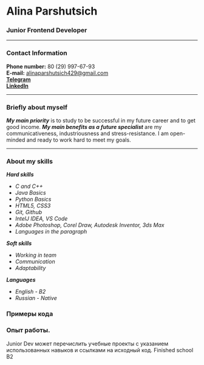 # Alina Parshutsich
### Junior Frontend Developer 
*****
### Contact Information
**Phone number:** 80 (29) 997-67-93   
**E-mail:** alinaparshutsich429@gmail.com    
**[Telegram](https://t.me/nkrch)**   
**[LinkedIn](https://www.linkedin.com/in/%D0%B0%D0%BB%D0%B8%D0%BD%D0%B0-%D0%BF%D0%B0%D1%80%D1%88%D1%83%D1%82%D0%B8%D1%87-0a972a269/)**

***
### Briefly about myself
***My main priority*** is to study to be successful in my future career and to get good income. 
***My main benefits as a future specialist*** are my communicativeness, industriousness and stress-resistance. I am open-minded and ready to work hard to meet my goals.
***
### About my skills
***Hard skills***   
* _C and C++_     
* _Java Basics_    
* _Python Basics_      
* _HTML5, CSS3_ 
* _Git, Github_
* _IntelJ IDEA, VS Code_
* _Adobe Photoshop, Corel Draw, Autodesk Inventor, 3ds Max_  
* _Languages in the paragraph_

***Soft skills***
* _Working in team_
* _Communication_
* _Adaptability_

***Languages***
* _English - B2_
* _Russian - Native_


### Примеры кода
### Опыт работы. 
Junior Dev может перечислить учебные проекты с указанием использованных навыков и ссылками на исходный код.
Finished school 
B2
